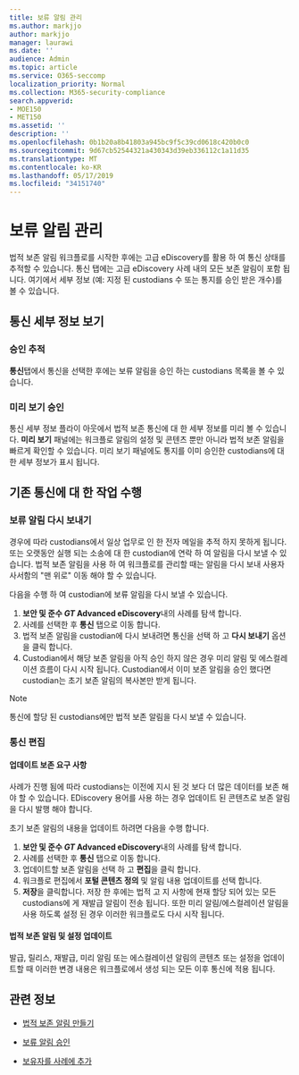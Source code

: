 ```yaml
---
title: 보류 알림 관리
ms.author: markjjo
author: markjjo
manager: laurawi
ms.date: ''
audience: Admin
ms.topic: article
ms.service: O365-seccomp
localization_priority: Normal
ms.collection: M365-security-compliance
search.appverid:
- MOE150
- MET150
ms.assetid: ''
description: ''
ms.openlocfilehash: 0b1b20a8b41803a945bc9f5c39cd0618c420b0c0
ms.sourcegitcommit: 9d67cb52544321a430343d39eb336112c1a11d35
ms.translationtype: MT
ms.contentlocale: ko-KR
ms.lasthandoff: 05/17/2019
ms.locfileid: "34151740"
---
```

# <a name="manage-hold-notifications"></a>보류 알림 관리

법적 보존 알림 워크플로를 시작한 후에는 고급 eDiscovery를 활용 하 여 통신 상태를 추적할 수 있습니다. 통신 탭에는 고급 eDiscovery 사례 내의 모든 보존 알림이 포함 됩니다. 여기에서 세부 정보 (예: 지정 된 custodians 수 또는 통지를 승인 받은 개수)를 볼 수 있습니다.

## <a name="view-communication-details"></a>통신 세부 정보 보기

### <a name="track-acknowledgements"></a>승인 추적

**통신**탭에서 통신을 선택한 후에는 보류 알림을 승인 하는 custodians 목록을 볼 수 있습니다. 

### <a name="preview-acknowledgements"></a>미리 보기 승인

통신 세부 정보 플라이 아웃에서 법적 보존 통신에 대 한 세부 정보를 미리 볼 수 있습니다. **미리 보기** 패널에는 워크플로 알림의 설정 및 콘텐츠 뿐만 아니라 법적 보존 알림을 빠르게 확인할 수 있습니다. 미리 보기 패널에도 통지를 이미 승인한 custodians에 대 한 세부 정보가 표시 됩니다.

## <a name="taking-action-on-existing-communications"></a>기존 통신에 대 한 작업 수행

### <a name="re-send-a-hold-notice"></a>보류 알림 다시 보내기

경우에 따라 custodians에서 일상 업무로 인 한 전자 메일을 추적 하지 못하게 됩니다. 또는 오랫동안 실행 되는 소송에 대 한 custodian에 연락 하 여 알림을 다시 보낼 수 있습니다. 법적 보존 알림을 사용 하 여 워크플로를 관리할 때는 알림을 다시 보내 사용자 사서함의 "맨 위로" 이동 해야 할 수 있습니다.

다음을 수행 하 여 custodian에 보류 알림을 다시 보낼 수 있습니다.
1. **보안 및 준수 _GT_ Advanced eDiscovery**내의 사례를 탐색 합니다.
2. 사례를 선택한 후 **통신** 탭으로 이동 합니다.
3. 법적 보존 알림을 custodian에 다시 보내려면 통신을 선택 하 고 **다시 보내기** 옵션을 클릭 합니다.
4. Custodian에서 해당 보존 알림을 아직 승인 하지 않은 경우 미리 알림 및 에스컬레이션 흐름이 다시 시작 됩니다. Custodian에서 이미 보존 알림을 승인 했다면 custodian는 초기 보존 알림의 복사본만 받게 됩니다.

> [!NOTE]
> 통신에 할당 된 custodians에만 법적 보존 알림을 다시 보낼 수 있습니다. 

### <a name="edit-a-communication"></a>통신 편집

#### <a name="update-preservation-requirements"></a>업데이트 보존 요구 사항
  
사례가 진행 됨에 따라 custodians는 이전에 지시 된 것 보다 더 많은 데이터를 보존 해야 할 수 있습니다. EDiscovery 용어를 사용 하는 경우 업데이트 된 콘텐츠로 보존 알림을 다시 발행 해야 합니다.

초기 보존 알림의 내용을 업데이트 하려면 다음을 수행 합니다.

1. **보안 및 준수 _GT_ Advanced eDiscovery**내의 사례를 탐색 합니다.
2. 사례를 선택한 후 **통신** 탭으로 이동 합니다.
3. 업데이트할 보존 알림을 선택 하 고 **편집**을 클릭 합니다.
4. 워크플로 편집에서 **포털 콘텐츠 정의** 및 알림 내용 업데이트를 선택 합니다. 
5. **저장**을 클릭합니다. 저장 한 후에는 법적 고 지 사항에 현재 할당 되어 있는 모든 custodians에 게 재발급 알림이 전송 됩니다. 또한 미리 알림/에스컬레이션 알림을 사용 하도록 설정 된 경우 이러한 워크플로도 다시 시작 됩니다. 


#### <a name="update-legal-hold-notifications-and-settings"></a>법적 보존 알림 및 설정 업데이트

발급, 릴리스, 재발급, 미리 알림 또는 에스컬레이션 알림의 콘텐츠 또는 설정을 업데이트할 때 이러한 변경 내용은 워크플로에서 생성 되는 모든 이후 통신에 적용 됩니다.

## <a name="related-information"></a>관련 정보 

- [법적 보존 알림 만들기](create-hold-notification.md)
    
- [보류 알림 승인](acknowledge-hold-notification.md)
    
- [보유자를 사례에 추가](add-custodians-to-case.md)